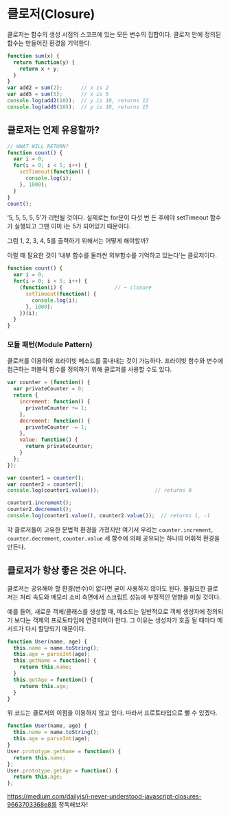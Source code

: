 # 클로저(Closure)
클로저는 함수의 생성 시점의 스코프에 있는 모든 변수의 집합이다. 클로저 안에 정의된 함수는 만들어진 환경을 기억한다.
```js
function sum(x) {
  return function(y) {
    return x + y;
  }
}
var add2 = sum(2);      // x is 2
var add5 = sum(5);      // x is 5
console.log(add2(10));  // y is 10, returns 12
console.log(add5(10));  // y is 10, returns 15
```

## 클로저는 언제 유용할까?
```js
// WHAT WILL RETURN?
function count() {
  var i = 0;
  for(i = 0; i < 5; i++) {
    setTimeout(function() {
      console.log(i);
    }, 1000);
  }
}
count();
```
‘5, 5, 5, 5, 5’가 리턴될 것이다. 실제로는 for문이 다섯 번 돈 후에야 setTimeout 함수가 실행되고 그땐 이미 i는 5가 되어있기 때문이다.

그럼 1, 2, 3, 4, 5를 출력하기 위해서는 어떻게 해야할까?

이럴 때 필요한 것이 ‘내부 함수를 둘러싼 외부함수를 기억하고 있는다’는 클로저이다.
```js
function count() {
  var i = 0;
  for(i = 0; i < 5; i++) {
    (function(i) {                 // ← closure
      setTimeout(function() {
        console.log(i);
      }, 1000);
    })(i);
  }
}
```

### 모듈 패턴(Module Pattern)
클로저를 이용하여 프라이빗 메소드를 흉내내는 것이 가능하다. 프라이빗 함수와 변수에 접근하는 퍼블릭 함수를 정의하기 위해 클로저를 사용할 수도 있다.
```js
var counter = (function() {
  var privateCounter = 0;
  return {
    increment: function() {
      privateCounter += 1;
    },
    decrement: function() {
      privateCounter -= 1;
    },
    value: function() {
      return privateCounter;
    }
  };
});

var counter1 = counter();
var counter2 = counter();
console.log(counter1.value());                  // returns 0

counter1.increment();
counter2.decrement();
console.log(counter1.value(), counter2.value());  // returns 1, -1
```
각 클로저들이 고유한 문법적 환경을 가졌지만 여기서 우리는 `counter.increment`, `counter.decrement`, `counter.value` 세 함수에 의해 공유되는 하나의 어휘적 환경을 만든다.

## 클로저가 항상 좋은 것은 아니다.

클로저는 공유해야 할 환경(변수)이 없다면 굳이 사용하지 않아도 된다. 불필요한 클로저는 처리 속도와 메모리 소비 측면에서 스크립트 성능에 부정적인 영향을 미칠 것이다.

예를 들어, 새로운 객체/클래스를 생성할 때, 메소드는 일반적으로 객체 생성자에 정의되기 보다는 객체의 프로토타입에 연결되어야 한다. 
그 이유는 생성자가 호출 될 때마다 메서드가 다시 할당되기 때문이다.
```js
function User(name, age) {
  this.name = name.toString();
  this.age = parseInt(age);
  this.getName = function() {
    return this.name;
  }
  this.getAge = function() {
    return this.age;
  }
}
```
위 코드는 클로저의 이점을 이용하지 않고 있다. 따라서 프로토타입으로 뺄 수 있겠다.
```js
function User(name, age) {
  this.name = name.toString();
  this.age = parseInt(age);
}
User.prototype.getName = function() {
  return this.name;
};
User.prototype.getAge = function() {
  return this.age;
};
```

https://medium.com/dailyjs/i-never-understood-javascript-closures-9663703368e8를 정독해보자!

